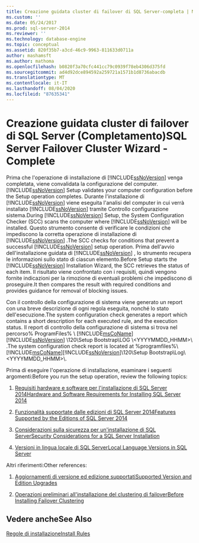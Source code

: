 ```yaml
---
title: Creazione guidata cluster di failover di SQL Server-completa | Microsoft Docs
ms.custom: ''
ms.date: 05/24/2017
ms.prod: sql-server-2014
ms.reviewer: ''
ms.technology: database-engine
ms.topic: conceptual
ms.assetid: 820f35b7-a3cd-46c9-9963-811633d0711a
author: mashamsft
ms.author: mathoma
ms.openlocfilehash: b0820f3a70cfc441cc79c0939f78eb4306d375fd
ms.sourcegitcommit: ad4d92dce894592a259721a1571b1d8736abacdb
ms.translationtype: MT
ms.contentlocale: it-IT
ms.lasthandoff: 08/04/2020
ms.locfileid: "87635341"
---
```

# <a name="sql-server-failover-cluster-wizard---complete"></a><span data-ttu-id="6e903-102">Creazione guidata cluster di failover di SQL Server (Completamento)</span><span class="sxs-lookup"><span data-stu-id="6e903-102">SQL Server Failover Cluster Wizard - Complete</span></span>
  <span data-ttu-id="6e903-103">Prima che l'operazione di installazione di [!INCLUDE[ssNoVersion](../../includes/ssnoversion-md.md)] venga completata, viene convalidata la configurazione del computer.</span><span class="sxs-lookup"><span data-stu-id="6e903-103">[!INCLUDE[ssNoVersion](../../includes/ssnoversion-md.md)] Setup validates your computer configuration before the Setup operation completes.</span></span> <span data-ttu-id="6e903-104">Durante l'installazione di [!INCLUDE[ssNoVersion](../../includes/ssnoversion-md.md)] viene eseguita l'analisi del computer in cui verrà installato [!INCLUDE[ssNoVersion](../../includes/ssnoversion-md.md)] tramite Controllo configurazione sistema.</span><span class="sxs-lookup"><span data-stu-id="6e903-104">During [!INCLUDE[ssNoVersion](../../includes/ssnoversion-md.md)] Setup, the System Configuration Checker (SCC) scans the computer where [!INCLUDE[ssNoVersion](../../includes/ssnoversion-md.md)] will be installed.</span></span> <span data-ttu-id="6e903-105">Questo strumento consente di verificare le condizioni che impediscono la corretta operazione di installazione di [!INCLUDE[ssNoVersion](../../includes/ssnoversion-md.md)] .</span><span class="sxs-lookup"><span data-stu-id="6e903-105">The SCC checks for conditions that prevent a successful [!INCLUDE[ssNoVersion](../../includes/ssnoversion-md.md)] setup operation.</span></span> <span data-ttu-id="6e903-106">Prima dell'avvio dell'installazione guidata di [!INCLUDE[ssNoVersion](../../includes/ssnoversion-md.md)] , lo strumento recupera le informazioni sullo stato di ciascun elemento.</span><span class="sxs-lookup"><span data-stu-id="6e903-106">Before Setup starts the [!INCLUDE[ssNoVersion](../../includes/ssnoversion-md.md)] Installation Wizard, the SCC retrieves the status of each item.</span></span> <span data-ttu-id="6e903-107">Il risultato viene confrontato con i requisiti, quindi vengono fornite indicazioni per la rimozione di eventuali problemi che impediscono di proseguire.</span><span class="sxs-lookup"><span data-stu-id="6e903-107">It then compares the result with required conditions and provides guidance for removal of blocking issues.</span></span>  
  
 <span data-ttu-id="6e903-108">Con il controllo della configurazione di sistema viene generato un report con una breve descrizione di ogni regola eseguita, nonché lo stato dell'esecuzione.</span><span class="sxs-lookup"><span data-stu-id="6e903-108">The system configuration check generates a report which contains a short description for each executed rule, and the execution status.</span></span> <span data-ttu-id="6e903-109">Il report di controllo della configurazione di sistema si trova nel percorso% ProgramFiles% \\ [!INCLUDE[msCoName](../../includes/msconame-md.md)] [!INCLUDE[ssNoVersion](../../includes/ssnoversion-md.md)] \120\Setup Bootstrap\LOG \\<YYYYMMDD_HHMM>\\ .</span><span class="sxs-lookup"><span data-stu-id="6e903-109">The system configuration check report is located at %programfiles%\\[!INCLUDE[msCoName](../../includes/msconame-md.md)][!INCLUDE[ssNoVersion](../../includes/ssnoversion-md.md)]\120\Setup Bootstrap\Log\\<YYYYMMDD_HHMM>\\.</span></span>  
  
 <span data-ttu-id="6e903-110">Prima di eseguire l'operazione di installazione, esaminare i seguenti argomenti:</span><span class="sxs-lookup"><span data-stu-id="6e903-110">Before you run the setup operation, review the following topics:</span></span>  
  
1.  [<span data-ttu-id="6e903-111">Requisiti hardware e software per l'installazione di SQL Server 2014</span><span class="sxs-lookup"><span data-stu-id="6e903-111">Hardware and Software Requirements for Installing SQL Server 2014</span></span>](hardware-and-software-requirements-for-installing-sql-server.md)  
  
2.  [<span data-ttu-id="6e903-112">Funzionalità supportate dalle edizioni di SQL Server 2014</span><span class="sxs-lookup"><span data-stu-id="6e903-112">Features Supported by the Editions of SQL Server 2014</span></span>](../../../2014/getting-started/features-supported-by-the-editions-of-sql-server-2014.md)  
  
3.  [<span data-ttu-id="6e903-113">Considerazioni sulla sicurezza per un'installazione di SQL Server</span><span class="sxs-lookup"><span data-stu-id="6e903-113">Security Considerations for a SQL Server Installation</span></span>](../../../2014/sql-server/install/security-considerations-for-a-sql-server-installation.md)  
  
4.  [<span data-ttu-id="6e903-114">Versioni in lingua locale di SQL Server</span><span class="sxs-lookup"><span data-stu-id="6e903-114">Local Language Versions in SQL Server</span></span>](../../../2014/sql-server/install/local-language-versions-in-sql-server.md)  
  
 <span data-ttu-id="6e903-115">Altri riferimenti:</span><span class="sxs-lookup"><span data-stu-id="6e903-115">Other references:</span></span>  
  
1.  [<span data-ttu-id="6e903-116">Aggiornamenti di versione ed edizione supportati</span><span class="sxs-lookup"><span data-stu-id="6e903-116">Supported Version and Edition Upgrades</span></span>](../../database-engine/install-windows/supported-version-and-edition-upgrades.md)  
  
2.  [<span data-ttu-id="6e903-117">Operazioni preliminari all'installazione del clustering di failover</span><span class="sxs-lookup"><span data-stu-id="6e903-117">Before Installing Failover Clustering</span></span>](../failover-clusters/install/before-installing-failover-clustering.md)  
  
## <a name="see-also"></a><span data-ttu-id="6e903-118">Vedere anche</span><span class="sxs-lookup"><span data-stu-id="6e903-118">See Also</span></span>  
 [<span data-ttu-id="6e903-119">Regole di installazione</span><span class="sxs-lookup"><span data-stu-id="6e903-119">Install Rules</span></span>](../../../2014/sql-server/install/install-rules.md)  
  
  
